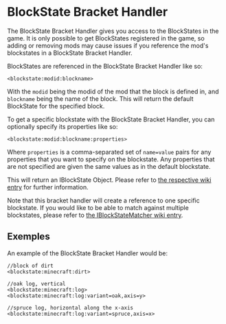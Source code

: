 # BlockState Bracket Handler

The BlockState Bracket Handler gives you access to the BlockStates in the game. It is only possible to get BlockStates registered in the game, so adding or removing mods may cause issues if you reference the mod's blockstates in a BlockState Bracket Handler.

BlockStates are referenced in the BlockState Bracket Handler like so:

```zenscript
<blockstate:modid:blockname>
```

With the `modid` being the modid of the mod that the block is defined in, and `blockname` being the name of the block. This will return the default BlockState for the specified block.

To get a specific blockstate with the BlockState Bracket Handler, you can optionally specify its properties like so:

```zenscript
<blockstate:modid:blockname:properties>
```

Where `properties` is a comma-separated set of `name=value` pairs for any properties that you want to specify on the blockstate. Any properties that are not specified are given the same values as in the default blockstate.

This will return an IBlockState Object. Please refer to [the respective wiki entry](/Vanilla/Blocks/IBlockState/) for further information.

Note that this bracket handler will create a reference to one specific blockstate. If you would like to be able to match against multiple blockstates, please refer to [the IBlockStateMatcher wiki entry](/Vanilla/Blocks/IBlockStateMatcher).

## Exemples

An example of the BlockState Bracket Handler would be:

```zenscript
//block of dirt
<blockstate:minecraft:dirt>

//oak log, vertical
<blockstate:minecraft:log>
<blockstate:minecraft:log:variant=oak,axis=y>

//spruce log, horizontal along the x-axis
<blockstate:minecraft:log:variant=spruce,axis=x>
```